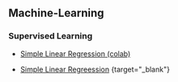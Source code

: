 ## Machine-Learning
### Supervised Learning
* <a href = "https://colab.research.google.com/drive/1sJa-yaL31YUF6SrYZ2CnMUT675mSx9gN?usp=sharing" onclick="return ! window.open(this.href);"> Simple Linear Regression (colab) </a> 

* [Simple Linear Regreession]("https://colab.research.google.com/drive/1sJa-yaL31YUF6SrYZ2CnMUT675mSx9gN?usp=sharing") {target="_blank"}
